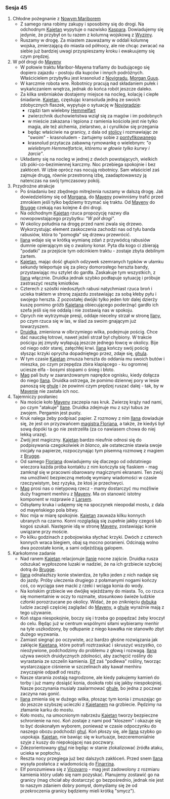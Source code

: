 ### Sesja 45
1. Chłodne pożegnanie z [Nowym Mariborem](#l_maribor)
    - Z samego rana robimy zakupy i sposobimy się do drogi. Na odchodnym [Kajetan](#g_kajetan) wypytuje o nazwisko [Kaspara](#p_kaspar). Dowiadujemy się jedynie, że przybył on tu razem z kolumną wojskową z [Wyzimy](#l_wyzima).
    - Ruszamy w drogę. Za miastem zauważamy w oddali kolumnę wojska, zmierzającą do miasta od północy, ale nie chcąc zwracać na siebie już bardziej uwagi przyspieszamy kroku i ewakuujemy się czym prędzej.
2. W pół drogi do [Mayeny](#l_mayena)
    - W połowie traktu Maribor-Mayena trafiamy do budującego się dopiero zajazdu - postoju dla kupców i innych podróżnych. Właścicielem przybytku jest krasnolud z [Novigradu](#l_novigrad), [Morgan Guus](#p_morgan).
    - W karczmie robota wre. Robotnicy pracują nad składaniem pułek i wykańczaniem wnętrza, jednak do końca robót jeszcze daleko.
    - Za kilka srebrniaków dostajemy miejsce na nocleg, kolację i ciepłe śniadanie. [Kajetan](#g_kajetan), częstując kransoluda jedną ze swoich zdobycznych flaszek, wypytuje o sytuację w [Novigradzie](#l_novigrad):
        - rządzi tam wielebny [Hemmelfart](#p_hemmelfart)
        - zwierzchnik duchowieństwa wziął się za magów i im podobnych
        - w mieście zakazana i tępiona z ramienia kościoła jest nie tylko magia, ale też alchemia, zielarstwo, a i cyrulików się przegania
        - będąc właściwie na granicy, z dala od [stolicy](#l_novigrad) i rozmawiając ze "swoim" - krasnoludem - żartujemy sobie z [pontyfikowanego](#p_hemmelfart)
        - krasnolud przytacza zabawną rymowankę o wielebnym: _"o wielebnym Hemmelfartcie, któremu w głowie tylko kurwy i żarcie"_.
    - Układamy się na nocleg w jednej z dwóch powstających, wielkich izb póki-co-bezimiennej karczmy. Noc przebiega spokojnie i bez zakłóceń. W izbie oprócz nas nocują robotnicy. Sam właściciel zaś zajmuje drugą, równie przestronną izbę, zaadaptowawszy ją natenczas na swój tymczasowy pokój.
3. Przydrożne atrakcje
    - Po śniadaniu bez zbędnego mitrężenia ruszamy w dalszą drogę. Jak dowiedzieliśmy się od [Morgana](#p_morgan), do [Mayeny](#l_mayena) powinniśmy trafić przed zmrokiem jeśli tylko będziemy trzymać się traktu. Od [Mayeny](#l_mayena) do [Brugge](#l_brugge) czekają nas kolejne 4 dni drogi.
    - Na odchodnym [Kajetan](#g_kajetan) rzuca propozycję nazwy dla nowopowstającego przybytku: _"W pół drogi"_.
    - W okolicy południa na drogę przed nami zwala się drzewo. Wykorzystując element zaskoczenia zachodzi nas od tyłu banda rabusiów, która to "pomogła" się drzewu przewrócić.
    - [Ilana](#g_ilana) wdaje się w krótką wymianę zdań z przywódcą rabusiów dumnie opierającym się o zwalony konar. Pyta dla kogo ci zbierają "podatki" za przejście tym odcinkiem traktu - zostaje zbyta debilnym żartem.
    - [Kajetan](#g_kajetan), mając dość głupich odzywek szemranych typków w ułamku sekundy teleportuje się za plecy domorosłego herszta bandy, przystawiając mu sztylet do gardła. Zaskakuje tym wszystkich, z [Ilaną](#g_ilana) włącznie. Druidka jednak szybko podłapuje sytuację i próbuje zastraszyć resztę kmiotków.
    - Czterech z szóstki niedoszłych rabusi natychmiast rzuca broń i ucieka traktem w stronę zajazdu zostawiając za sobą kłeby pyłu i swojego herszta. Z pozostałej dwójki tylko jeden łotr dalej dzierży kuszę pomimo gróźb [Kajetana](#g_kajetan) obiecującego poderżnąć gardło ich szefa jeśli się nie oddalą i nie zostawią nas w spokoju.
    - Oprych nie wytrzymuje presji, oddaje niecelny strzał w stronę [Ilany](#g_ilana), po czym rzuca się w las, w ślad za swoim gnającym już towarzyszem. 
    - [Druidka](#g_ilana), zmieniona w olbrzymiego wilka, podejmuje pościg. Chce dać nauczkę łotrowi, nawet jeżeli strzał był chybiony. W trakcie pościgu jej zmysły wyłapują jeszcze jednego łowcę w okolicy. Bije od niego odór starej, zatęchłej krwi. [Ilana](#g_ilana) kończy swój pościg słysząc krzyki oprycha dopadniętego przez, zdaje się, [ghula](#b_ghul).
    - W tym czasie [Kajetan](#g_kajetan) zmusza herszta do oddania mu swoich butów i mieszka, po czym przepędza zbira klapiącego - ku ogromnej uciesze elfa - bosymi stopami o śnieg i błoto. 
    - [Mag](#g_kajetan) pali buty w zaaranżowanym naprędce ognisku, kiedy dołącza do niego [Ilana](#g_ilana). Druidka ostrzega, że pomimo dziennej pory w lesie panoszą się [ghule](#b_ghul) i że powinni czym prędzej ruszać dalej - tak, by w [Mayenie](#l_mayena) nie zastała ich noc.
4. Tajemniczy posłaniec
    - Na moście koło [Mayeny](#l_mayena) zaczepia nas kruk. Zwierzę krąży nad nami, po czym "atakuje" [Ilanę](#g_ilana). Druidka zdejmuje mu z szyi tubus ze zwojem. Pergamin jest pusty.
    - Kruk nalega żeby podpisać papier. Z rozmowy z nim [Ilana](#g_ilana) dowiaduje się, że jest on przyzwańcem [magistra Floriana](#p_florian_z_vicovaro), a także, że kiedyś był sową dopóki ta go nie zestrzeliła (za co nawiasem chowa do niej lekką urazę).
    - Zwój jest magiczny. [Kajetan](#g_kajetan) bardzo nieufnie odnosi się do podpisywania czegokolwiek _in blanco_, ale ostatecznie stawia swoje inicjały na papierze, rozpoczynając tym pisemną rozmowę z magiem z [Brugge](#l_m_brugge).
    - Od samego [Floriana](#p_florian_z_vicovaro) dowiadujemy się dlaczego od odstatniego wieczora każda próba kontaktu z nim kończyła się fiaskiem - mag zamknął się w pracowni obarowany magicznymi ekranami. Ten zwój ma umożliwić bezpieczną metodę wymiany wiadomości w czasie rzeczywistym, bez ryzyka, że ktoś je przechwyci.
    - [Mag](#p_florian_z_vicovaro) prosi nas o nietypową rzecz - mamy dostarczyć mu możliwie duży fragment menhiru z [Mayeny](#l_mayena). Ma on stanowić istotny komponent w rozprawie z [Larsem](#p_lars).
    - Odsyłamy kruka i udajemy się na spoczynek nieopodal mostu, z dala od mayeńskiego pola bitwy.
    - Noc mija w miarę spokojnie. [Kajetan](#g_kajetan) zauważa kilku konnych ubranych na czarno. Konni rozglądają się zupełnie jakby czegoś lub kogoś szukali. Następnie idą w stronę [Mayeny](#l_mayena), zostawiając konie uwiązane przy moście.
    - Po kilku godzinach z pobojowiska słychać krzyki. Dwóch z czterech konnych wraca biegiem, obaj są mocno poranieni. Odcinają wolno dwa pozostałe konie, a sami odjeżdżają galopem.
5. Karkołomne zadanie
    - Nad ranem [Kajetan](#g_kajetan) relacjonuje [Ilanie](#g_ilana) nocne zajście. Druidka rusza odszukać wypłoszone luzaki w nadziei, że na ich grzbiecie szybciej dotrą do [Brugge](#l_brugge).
    - [Ilana](#g_ilana) odnalazłszy konie stwierdza, że tylko jeden z nich nadaje się do jazdy. Próby uleczenia drugiego z połamanymi nogami kończy coś, co wyciąga swe macki z rzeki i wciąga konia do wody.
    - Na końskim grzbiecie we dwójkę wjeżdżamy do miasta. To, co rzuca się momentalnie w oczy to rozmaite, stosunkowo świeże ludzkie członki porozrzucane po okolicy. Widać, że po zniknięciu [dybuka](#b_dybuk) ludzie zaczęli częściej zaglądać do [Mayeny](#l_mayena), a [ghule](#b_ghul) wyraźnie mają z tego używanie.
    - Koń stąpa niespokojnie, boczy się i trzeba go popędzać żeby kroczył do celu. Będąc już w centrum wspólnymi siłami wybieramy menhir na tyle uszkodzony, by odłupanie z niego kawałka nie stanowiło zbyt dużego wyzwania.
    - Zamiast siegnąć po oczywiste, acz bardzo głośne rozwiązania jak zaklęcie [Kajetana](#g_kajetan), które potrafi roztrzaskać i skruszyć wszystko, co nieożywione, podchodzimy do problemu z głową i rozwagą. [Ilana](#g_ilana) używa swoich druidycznych zdolności, aby zachęcić rośliny do wyrastania ze szczelin kamienia. [Elf](#g_kajetan) zaś "podlewa" rośliny, tworząc wystarczające ciśnienie w szczelinach aby kawał menhiru zwyczajnie odpadł od reszty.
    - Nasze starania zostają nagrodzone, ale kiedy pakujemy kamień do torby i już mamy dosiąść konia, dookoła robi się jakby niespokojniej. Nasze poczynania musiały zaalarmować [ghule](#b_ghul), bo jedna z poczwar zaczyna nas gonić.
    - [Ilana](#g_ilana) zmienia się w dużego wilka, płosząc tym konia i zmuszając go do jeszcze szybszej ucieczki z [Kajetanem](#g_kajetan) na grzbiecie. Pędzimy na złamanie karku do mostu.
    - Koło mostu, na umocnionym nabrzeżu [Kajetan](#g_kajetan) tworzy bezpieczne schronienie na noc. Koń zostaje z nami pod "kloszem" i okazuje się to być doskonałym wyborem, ponieważ w czasie odpoczynku do naszego obozu podchodzi [ghul](#b_ghul). Koń płoszy się, ale [Ilana](#g_ilana) szybko go uspokaja. [Kajetan](#g_kajetan), nie bawiąc się w kurtuazje, bezceremonialnie szyje z kuszy do niepokojącej nas poczwary.
    - Zdezorientowany [ghul](#b_ghul) nie będąc w stanie zlokalizować źródła ataku, ucieka w popłochu.
    - Reszta nocy przegiega już bez dalszych zakłóceń. Przed snem [Ilana](#g_ilana) wysyła posłańca z wiadomością do [Finarrina](#p_druid_finarrin).
    - Elf porozumiewa się z [Vicovarro](#p_florian_z_vicovaro) - mag jest zadowolony z rozmiaru kamienia który udało się nam pozyskać. Planujemy zostawić go na granicy (mag chciał aby dostarczyć go bezpośrednio, jednak nie jest to naszym zdaniem dobry pomysł, domyślamy się że od przekroczenia granicy będziemy mieli krótką "smycz").
